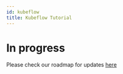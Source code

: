 ```yaml
---
id: kubeflow
title: Kubeflow Tutorial
---
```


# In progress

Please check our roadmap for updates [here](https://github.com/orgs/k3ai/projects/1)